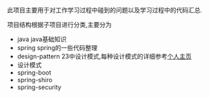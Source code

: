 此项目主要用于对工作学习过程中碰到的问题以及学习过程中的代码汇总.

项目结构根据子项目进行分类,主要分为

* java java基础知识
* spring spring的一些代码整理
* design-pattern 23中设计模式,每种设计模式的详细参考[个人主页](https://jonathanchang.top/categories/%E8%AE%BE%E8%AE%A1%E6%A8%A1%E5%BC%8F/)
* 设计模式
* spring-boot
* spring-shiro
* spring-security


